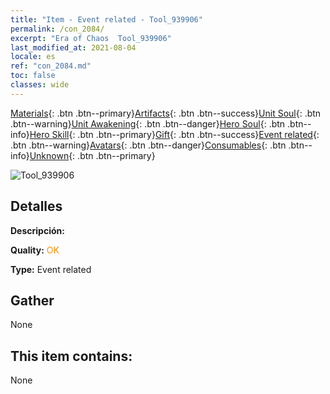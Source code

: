 ```yaml
---
title: "Item - Event related - Tool_939906"
permalink: /con_2084/
excerpt: "Era of Chaos  Tool_939906"
last_modified_at: 2021-08-04
locale: es
ref: "con_2084.md"
toc: false
classes: wide
---
```

 [Materials](/ItemsES/){: .btn .btn--primary}[Artifacts](/ItemsES/Artifacts/){: .btn .btn--success}[Unit Soul](/ItemsES/UnitSoul/){: .btn .btn--warning}[Unit Awakening](/ItemsES/UnitAwakening/){: .btn .btn--danger}[Hero Soul](/ItemsES/HeroSoul/){: .btn .btn--info}[Hero Skill](/ItemsES/HeroSkill/){: .btn .btn--primary}[Gift](/ItemsES/Gift/){: .btn .btn--success}[Event related](/ItemsES/Events/){: .btn .btn--warning}[Avatars](/ItemsES/Avatars/){: .btn .btn--danger}[Consumables](/ItemsES/Consumables/){: .btn .btn--info}[Unknown](/ItemsES/Unknown/){: .btn .btn--primary}

 ![Tool_939906](/images/t/juexing_9906.jpg)

## Detalles
 **Descripción:** 

 **Quality:** <span style="color: #FF8C00">OK</span>

 **Type:** Event related

## Gather

  None

## This item contains:

  None

